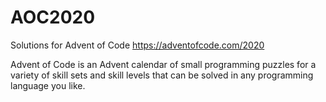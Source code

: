 # AOC2020
Solutions for Advent of Code
https://adventofcode.com/2020

Advent of Code is an Advent calendar of small programming puzzles for a variety of skill sets and skill levels that can be solved in any programming language you like.
